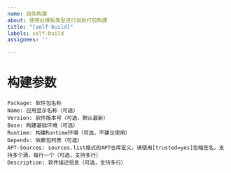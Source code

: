 ```yaml
---
name: 自助构建
about: 使用此模板类型进行自助打包构建
title: "[self-build]"
labels: self-build
assignees: ''

---
```


<!-- 请填写以下构建参数，其中Package字段是必须的，请确保配置的`APT-Sources`中存在指定的deb，可使用`apt-cache show "包名"` 查询deb包及其所在的APT仓库-->


# 构建参数

```package
Package: 软件包名称
Name: 应用显示名称（可选）
Version: 软件版本号（可选，默认最新）
Base: 构建基础环境（可选）
Runtime: 构建Runtime环境（可选，不建议使用）
Depends: 依赖包列表（可选）
APT-Sources: sources.list格式的APT仓库定义，请使用[trusted=yes]忽略签名，支持多个源，每行一个（可选，支持多行）
Description: 软件描述信息（可选，支持多行）
```

<!--示例模板[GIMP](https://github.com/System233/linglong-killer-self-service/blob/main/tests/gimp.md)-->